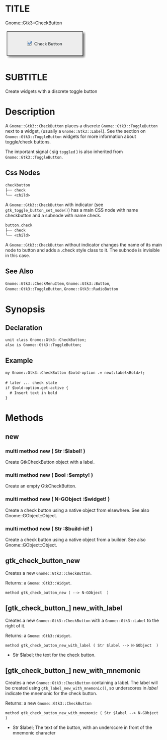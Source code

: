 TITLE
=====

Gnome::Gtk3::CheckButton

![](images/check-button.png)

SUBTITLE
========

Create widgets with a discrete toggle button

Description
===========

A `Gnome::Gtk3::CheckButton` places a discrete `Gnome::Gtk3::ToggleButton` next to a widget, (usually a `Gnome::Gtk3::Label`). See the section on `Gnome::Gtk3::ToggleButton` widgets for more information about toggle/check buttons.

The important signal ( sig `toggled` ) is also inherited from `Gnome::Gtk3::ToggleButton`.

Css Nodes
---------

    checkbutton
    ├── check
    ╰── <child>

A `Gnome::Gtk3::CheckButton` with indicator (see `gtk_toggle_button_set_mode()`) has a main CSS node with name checkbutton and a subnode with name check.

    button.check
    ├── check
    ╰── <child>

A `Gnome::Gtk3::CheckButton` without indicator changes the name of its main node to button and adds a .check style class to it. The subnode is invisible in this case.

See Also
--------

`Gnome::Gtk3::CheckMenuItem`, `Gnome::Gtk3::Button`, `Gnome::Gtk3::ToggleButton`, `Gnome::Gtk3::RadioButton`

Synopsis
========

Declaration
-----------

    unit class Gnome::Gtk3::CheckButton;
    also is Gnome::Gtk3::ToggleButton;

Example
-------

    my Gnome::Gtk3::CheckButton $bold-option .= new(:label<Bold>);

    # later ... check state
    if $bold-option.get-active {
      # Insert text in bold
    }

Methods
=======

new
---

### multi method new ( Str :$label! )

Create GtkCheckButton object with a label.

### multi method new ( Bool :$empty! )

Create an empty GtkCheckButton.

### multi method new ( N-GObject :$widget! )

Create a check button using a native object from elsewhere. See also Gnome::GObject::Object.

### multi method new ( Str :$build-id! )

Create a check button using a native object from a builder. See also Gnome::GObject::Object.

gtk_check_button_new
--------------------

Creates a new `Gnome::Gtk3::CheckButton`.

Returns: a `Gnome::Gtk3::Widget`.

    method gtk_check_button_new ( --> N-GObject  )

[gtk_check_button_] new_with_label
----------------------------------

Creates a new `Gnome::Gtk3::CheckButton` with a `Gnome::Gtk3::Label` to the right of it.

Returns: a `Gnome::Gtk3::Widget`.

    method gtk_check_button_new_with_label ( Str $label --> N-GObject  )

  * Str $label; the text for the check button.

[gtk_check_button_] new_with_mnemonic
-------------------------------------

Creates a new `Gnome::Gtk3::CheckButton` containing a label. The label will be created using `gtk_label_new_with_mnemonic()`, so underscores in *label* indicate the mnemonic for the check button.

Returns: a new `Gnome::Gtk3::CheckButton`

    method gtk_check_button_new_with_mnemonic ( Str $label --> N-GObject  )

  * Str $label; The text of the button, with an underscore in front of the mnemonic character

